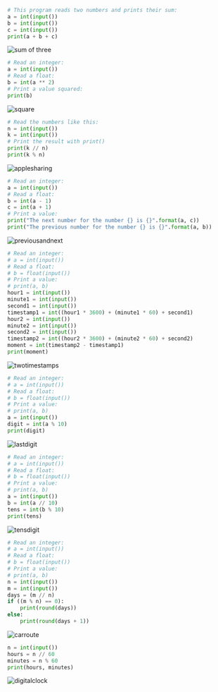 ```.py
# This program reads two numbers and prints their sum:
a = int(input())
b = int(input())
c = int(input())
print(a + b + c)
```
![sum of three](sumofthree.png)

```.py
# Read an integer:
a = int(input())
# Read a float:
b = int(a ** 2)
# Print a value squared:
print(b)
```
![square](square.png)

```.py
# Read the numbers like this:
n = int(input())
k = int(input())
# Print the result with print()
print(k // n)
print(k % n)
```
![applesharing](applesharing.png)

```.py
# Read an integer:
a = int(input())
# Read a float:
b = int(a - 1)
c = int(a + 1)
# Print a value:
print("The next number for the number {} is {}".format(a, c))
print("The previous number for the number {} is {}".format(a, b))
```
![previousandnext](previousandnext.png)

```.py
# Read an integer:
# a = int(input())
# Read a float:
# b = float(input())
# Print a value:
# print(a, b)
hour1 = int(input())
minute1 = int(input())
second1 = int(input())
timestamp1 = int((hour1 * 3600) + (minute1 * 60) + second1)
hour2 = int(input())
minute2 = int(input())
second2 = int(input())
timestamp2 = int((hour2 * 3600) + (minute2 * 60) + second2)
moment = int(timestamp2 - timestamp1)
print(moment)
```
![twotimestamps](twotimestamps.png)

```.py
# Read an integer:
# a = int(input())
# Read a float:
# b = float(input())
# Print a value:
# print(a, b)
a = int(input())
digit = int(a % 10)
print(digit)
```
![lastdigit](lastdigit.png)

```.py
# Read an integer:
# a = int(input())
# Read a float:
# b = float(input())
# Print a value:
# print(a, b)
a = int(input())
b = int(a // 10)
tens = int(b % 10)
print(tens)
```
![tensdigit](tensdigit.png)

```.py
# Read an integer:
# a = int(input())
# Read a float:
# b = float(input())
# Print a value:
# print(a, b)
n = int(input())
m = int(input())
days = (m // n)
if ((m % n) == 0):
    print(round(days))
else:
    print(round(days + 1))
``` 
![carroute](carroute.png)

```.py
n = int(input())
hours = n // 60
minutes = n % 60
print(hours, minutes)
```
![digitalclock](digitalclock.png)

